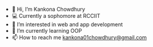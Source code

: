 - 👋 Hi, I’m Kankona Chowdhury
- 💻 Currently a sophomore at RCCIIT
- 👀 I’m interested in web and app development
- 🌱 I’m currently learning OOP
- 📫 How to reach me kankona01chowdhury@gmail.com

<!---
Kankona-C/Kankona-C is a ✨ special ✨ repository because its `README.md` (this file) appears on your GitHub profile.
You can click the Preview link to take a look at your changes.
--->
